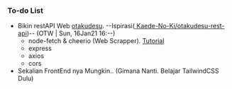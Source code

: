 ### To-do List
- Bikin restAPI Web [otakudesu](otakudeu.info). --Ispirasi([ Kaede-No-Ki/otakudesu-rest-api](https://github.com/Kaede-No-Ki/otakudesu-rest-api))-- (OTW | Sun, 16Jan21 16:--)
  - node-fetch & cheerio (Web Scrapper). [Tutorial](https://www.youtube.com/watch?v=z6jwIkkc7ro)
  - express
  - axios
  - cors
- Sekalian FrontEnd nya Mungkin.. (Gimana Nanti. Belajar TailwindCSS Dulu)

<!--
**Hanivan/Hanivan** is a ✨ _special_ ✨ repository because its `README.md` (this file) appears on your GitHub profile.

Here are some ideas to get you started:

- 🔭 I’m currently working on ...
- 🌱 I’m currently learning ...
- 👯 I’m looking to collaborate on ...
- 🤔 I’m looking for help with ...
- 💬 Ask me about ...
- 📫 How to reach me: ...
- 😄 Pronouns: ...
- ⚡ Fun fact: ...
-->
